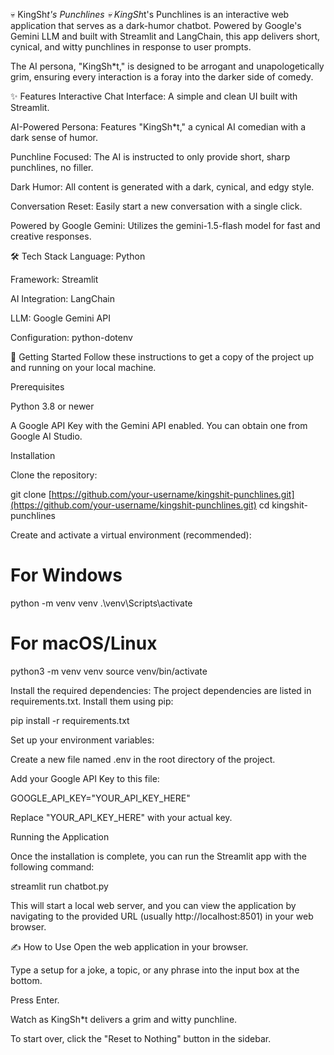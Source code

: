 💀 KingSh*t's Punchlines 💀
KingSh*t's Punchlines is an interactive web application that serves as a dark-humor chatbot. Powered by Google's Gemini LLM and built with Streamlit and LangChain, this app delivers short, cynical, and witty punchlines in response to user prompts.

The AI persona, "KingSh*t," is designed to be arrogant and unapologetically grim, ensuring every interaction is a foray into the darker side of comedy.

✨ Features
Interactive Chat Interface: A simple and clean UI built with Streamlit.

AI-Powered Persona: Features "KingSh*t," a cynical AI comedian with a dark sense of humor.

Punchline Focused: The AI is instructed to only provide short, sharp punchlines, no filler.

Dark Humor: All content is generated with a dark, cynical, and edgy style.

Conversation Reset: Easily start a new conversation with a single click.

Powered by Google Gemini: Utilizes the gemini-1.5-flash model for fast and creative responses.

🛠️ Tech Stack
Language: Python

Framework: Streamlit

AI Integration: LangChain

LLM: Google Gemini API

Configuration: python-dotenv

🚀 Getting Started
Follow these instructions to get a copy of the project up and running on your local machine.

Prerequisites

Python 3.8 or newer

A Google API Key with the Gemini API enabled. You can obtain one from Google AI Studio.

Installation

Clone the repository:

git clone [https://github.com/your-username/kingshit-punchlines.git](https://github.com/your-username/kingshit-punchlines.git)
cd kingshit-punchlines


Create and activate a virtual environment (recommended):

# For Windows
python -m venv venv
.\venv\Scripts\activate

# For macOS/Linux
python3 -m venv venv
source venv/bin/activate


Install the required dependencies:
The project dependencies are listed in requirements.txt. Install them using pip:

pip install -r requirements.txt


Set up your environment variables:

Create a new file named .env in the root directory of the project.

Add your Google API Key to this file:

GOOGLE_API_KEY="YOUR_API_KEY_HERE"


Replace "YOUR_API_KEY_HERE" with your actual key.

Running the Application

Once the installation is complete, you can run the Streamlit app with the following command:

streamlit run chatbot.py

This will start a local web server, and you can view the application by navigating to the provided URL (usually http://localhost:8501) in your web browser.

✍️ How to Use
Open the web application in your browser.

Type a setup for a joke, a topic, or any phrase into the input box at the bottom.

Press Enter.

Watch as KingSh*t delivers a grim and witty punchline.

To start over, click the "Reset to Nothing" button in the sidebar.

